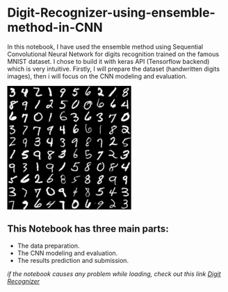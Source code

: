 # Digit-Recognizer-using-ensemble-method-in-CNN
In this notebook, I have used the ensemble method using Sequential Convolutional Neural Network for digits recognition trained on the famous MNIST dataset. I chose to build it with keras API (Tensorflow backend) which is very intuitive. Firstly, I will prepare the dataset (handwritten digits images), then i will focus on the CNN modeling and evaluation.

![MNIST data sample](download.png)

## This Notebook has three main parts:

- The data preparation.
- The CNN modeling and evaluation.
- The results prediction and submission.


*if the notebook causes any problem while loading, check out this link [Digit Recognizer](https://www.kaggle.com/alifrahman/digit-recognizer-for-beginners-0-9966)*
